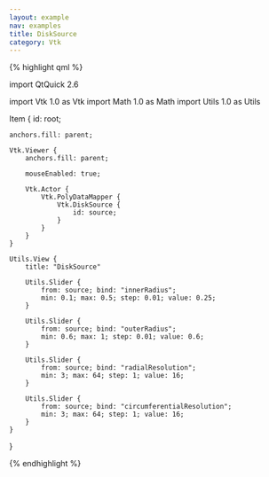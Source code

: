 ```yaml
---
layout: example
nav: examples
title: DiskSource
category: Vtk
---
```

{% highlight qml %}

import QtQuick 2.6

import Vtk 1.0 as Vtk
import Math 1.0 as Math
import Utils 1.0 as Utils

Item {
    id: root;

    anchors.fill: parent;

    Vtk.Viewer {
        anchors.fill: parent;

        mouseEnabled: true;

        Vtk.Actor {
            Vtk.PolyDataMapper {
                Vtk.DiskSource {
                    id: source;
                }
            }
        }
    }

    Utils.View {
        title: "DiskSource"

        Utils.Slider {
            from: source; bind: "innerRadius";
            min: 0.1; max: 0.5; step: 0.01; value: 0.25;
        }

        Utils.Slider {
            from: source; bind: "outerRadius";
            min: 0.6; max: 1; step: 0.01; value: 0.6;
        }

        Utils.Slider {
            from: source; bind: "radialResolution";
            min: 3; max: 64; step: 1; value: 16;
        }

        Utils.Slider {
            from: source; bind: "circumferentialResolution";
            min: 3; max: 64; step: 1; value: 16;
        }
    }
}

{% endhighlight %}
